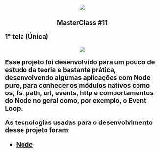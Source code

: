 
<p align="center"> <img src="https://uploaddeimagens.com.br/images/002/585/328/original/68747470733a2f2f726f636b6574736561742d63646e2e73332d73612d656173742d312e616d617a6f6e6177732e636f6d2f6d6173746572636c6173732e706e67.png?1586731070"></p>
<h2><p align="center"><strong> MasterClass #11


 <strong>1° tela (Única)</strong>


<p align="center">
<img src="https://uploaddeimagens.com.br/images/002/585/329/original/master11.PNG?1586731178">
</p>

 <p> Esse projeto foi desenvolvido para um pouco de estudo da teoria e bastante prática, desenvolvendo algumas aplicações com Node puro, para conhecer os módulos nativos como os, fs, path, url, events, http e comportamentos do Node no geral como, por exemplo, o Event Loop.</p> 
 
<P> As tecnologias usadas para o desenvolvimento desse projeto foram:</p>

 - <a href="https://nodejs.org/en/"> Node </a> 

